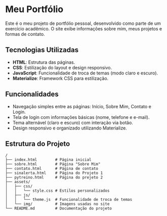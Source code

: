 # Meu Portfólio

Este é o meu projeto de portfólio pessoal, desenvolvido como parte de um exercício acadêmico. O site exibe informações sobre mim, meus projetos e formas de contato.

## Tecnologias Utilizadas

- **HTML**: Estrutura das páginas.
- **CSS**: Estilização do layout e design responsivo.
- **JavaScript**: Funcionalidade de troca de temas (modo claro e escuro).
- **Materialize**: Framework CSS para estilização.

## Funcionalidades

- Navegação simples entre as páginas: Início, Sobre Mim, Contato e Login.
- Tela de login com informações básicas (nome, telefone e e-mail).
- Tema alternável (claro e escuro) com interação via botão.
- Design responsivo e organizado utilizando Materialize.

## Estrutura do Projeto

```plaintext
/
├── index.html        # Página inicial
├── sobre.html        # Página "Sobre Mim"
├── contato.html      # Página de contato
├── sinalerta.html    # Página do Projeto 1
├── pytreino.html     # Página do prejeto 2
├── assets/
│   ├── css/
│   │   └── style.css # Estilos personalizados
│   ├── js/
│   │   └── theme.js  # Funcionalidade de troca de temas
│   └── img/          # Imagens usadas no site
└── README.md         # Documentação do projeto
